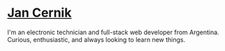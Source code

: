# [Jan Cernik](https://jancernik.com)

<p>I'm an electronic technician and full-stack web developer from Argentina.</br> Curious, enthusiastic, and always looking to learn new things. </p>
